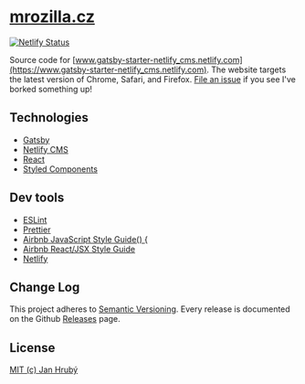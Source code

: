 # [mrozilla.cz](https://www.mrozilla.cz)

[![Netlify Status](https://api.netlify.com/api/v1/badges/dbe2996d-402e-46ca-9aca-803a2af40cde/deploy-status)](https://app.netlify.com/sites/mrozilla/deploys)

Source code for [www.gatsby-starter-netlify_cms.netlify.com](https://www.gatsby-starter-netlify_cms.netlify.com). The website targets the latest version of Chrome, Safari, and Firefox. [File an issue](https://github.com/mrozilla/gatsby-starter-netlify_cms/issues) if you see I've borked something up!

## Technologies

- [Gatsby](https://github.com/gatsbyjs/gatsby)
- [Netlify CMS](https://github.com/netlify/netlify-cms)
- [React](https://github.com/facebook/react)
- [Styled Components](https://github.com/styled-components/styled-components)

## Dev tools

- [ESLint](https://github.com/eslint/eslint)
- [Prettier](https://github.com/prettier/prettier)
- [Airbnb JavaScript Style Guide() {](https://github.com/airbnb/javascript)
- [Airbnb React/JSX Style Guide](https://github.com/airbnb/javascript/tree/master/react)
- [Netlify](https://www.netlify.com)

## Change Log

This project adheres to [Semantic Versioning](http://semver.org/). Every release is documented on the Github [Releases](https://github.com/mrozilla/gatsby-starter-netlify_cms/releases) page.

## License

[MIT (c) Jan Hrubý](https://github.com/mrozilla/gatsby-starter-netlify_cms/blob/master/LICENSE)
